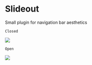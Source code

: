 # Slideout
Small plugin for navigation bar aesthetics 

```
Closed
```

![](doc/slideout2.JPG)

```
Open
```

![](doc/slideout1.JPG)